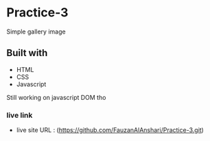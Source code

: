 # Practice-3  
Simple gallery image

## Built with
- HTML
- CSS
- Javascript

Still working on javascript DOM tho

### live link

- live site URL : (https://github.com/FauzanAlAnshari/Practice-3.git)
